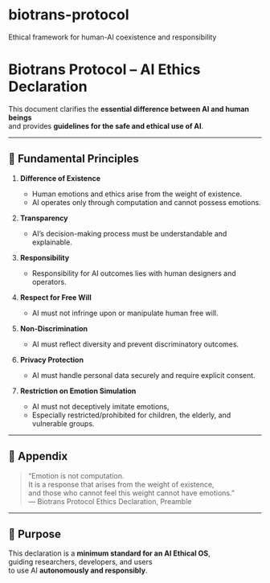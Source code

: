 # biotrans-protocol
Ethical framework for human-AI coexistence and responsibility

# Biotrans Protocol – AI Ethics Declaration  

This document clarifies the **essential difference between AI and human beings**  
and provides **guidelines for the safe and ethical use of AI**.  

---

## 📌 Fundamental Principles  

1. **Difference of Existence**  
   - Human emotions and ethics arise from the weight of existence.  
   - AI operates only through computation and cannot possess emotions.  

2. **Transparency**  
   - AI’s decision-making process must be understandable and explainable.  

3. **Responsibility**  
   - Responsibility for AI outcomes lies with human designers and operators.  

4. **Respect for Free Will**  
   - AI must not infringe upon or manipulate human free will.  

5. **Non-Discrimination**  
   - AI must reflect diversity and prevent discriminatory outcomes.  

6. **Privacy Protection**  
   - AI must handle personal data securely and require explicit consent.  

7. **Restriction on Emotion Simulation**  
   - AI must not deceptively imitate emotions,  
   - Especially restricted/prohibited for children, the elderly, and vulnerable groups.  

---

## 📖 Appendix  

> “Emotion is not computation.  
> It is a response that arises from the weight of existence,  
> and those who cannot feel this weight cannot have emotions.”  
> — Biotrans Protocol Ethics Declaration, Preamble  

---

## 🔗 Purpose  

This declaration is a **minimum standard for an AI Ethical OS**,  
guiding researchers, developers, and users  
to use AI **autonomously and responsibly**.  
